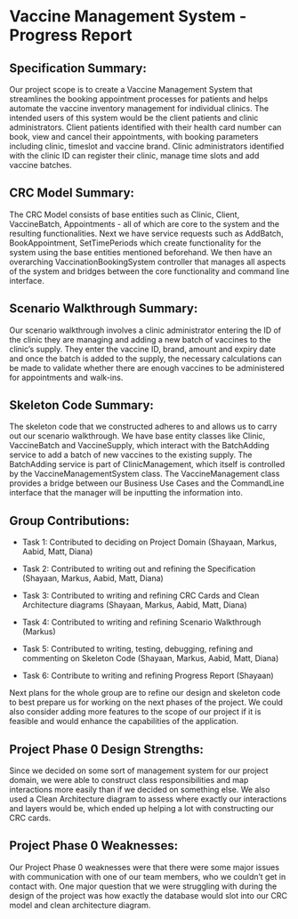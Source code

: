 ﻿


# Vaccine Management System - Progress Report

 ## Specification Summary:

Our project scope is to create a Vaccine Management System that streamlines the booking appointment processes for patients and helps automate the vaccine inventory management for individual clinics. The intended users of this system would be the client patients and clinic administrators. Client patients identified with their health card number can book, view and cancel their appointments, with booking parameters including clinic, timeslot and vaccine brand. Clinic administrators identified with the clinic ID can register their clinic, manage time slots and add vaccine batches.

 ## CRC Model Summary:

The CRC Model consists of base entities such as Clinic, Client, VaccineBatch, Appointments - all of which are core to the system and the resulting functionalities. Next we have service requests such as AddBatch, BookAppointment, SetTimePeriods which create functionality for the system using the base entities mentioned beforehand. We then have an overarching VaccinationBookingSystem controller that manages all aspects of the system and bridges between the core functionality and command line interface.

 ## Scenario Walkthrough Summary:

Our scenario walkthrough involves a clinic administrator entering the ID of the clinic they are managing and adding a new batch of vaccines to the clinic’s supply. They enter the vaccine ID, brand, amount and expiry date and once the batch is added to the supply, the necessary calculations can be made to validate whether there are enough vaccines to be administered for appointments and walk-ins.

 ## Skeleton Code Summary:

The skeleton code that we constructed adheres to and allows us to carry out our scenario walkthrough. We have base entity classes like Clinic, VaccineBatch and VaccineSupply, which interact with the BatchAdding service to add a batch of new vaccines to the existing supply. The BatchAdding service is part of ClinicManagement, which itself is controlled by the VaccineManagementSystem class. The VaccineManagement class provides a bridge between our Business Use Cases and the CommandLine interface that the manager will be inputting the information into.

 ## Group Contributions:

  * Task 1: Contributed to deciding on Project Domain (Shayaan, Markus, Aabid, Matt, Diana)

  * Task 2: Contributed to writing out and refining the Specification (Shayaan, Markus, Aabid, Matt, Diana)

  * Task 3: Contributed to writing and refining CRC Cards and Clean Architecture diagrams (Shayaan, Markus, Aabid, Matt, Diana)

  * Task 4: Contributed to writing and refining Scenario Walkthrough (Markus)

  * Task 5: Contributed to writing, testing, debugging, refining and commenting on Skeleton Code (Shayaan, Markus, Aabid, Matt, Diana)

 * Task 6: Contribute to writing and refining Progress Report (Shayaan)

Next plans for the whole group are to refine our design and skeleton code to best prepare us for working on the next phases of the project. We could also consider adding more features to the scope of our project if it is feasible and would enhance the capabilities of the application.

 ## Project Phase 0 Design Strengths:

Since we decided on some sort of management system for our project domain, we were able to construct class responsibilities and map interactions more easily than if we decided on something else. We also used a Clean Architecture diagram to assess where exactly our interactions and layers would be, which ended up helping a lot with constructing our CRC cards.

## Project Phase 0 Weaknesses:

Our Project Phase 0 weaknesses were that there were some major issues with communication with one of our team members, who we couldn’t get in contact with. One major question that we were struggling with during the design of the project was how exactly the database would slot into our CRC model and clean architecture diagram.

